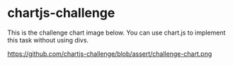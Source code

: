 # chartjs-challenge

This is the challenge chart image below.
You can use chart.js to implement this task without using divs.

https://github.com/chartjs-challenge/blob/assert/challenge-chart.png
